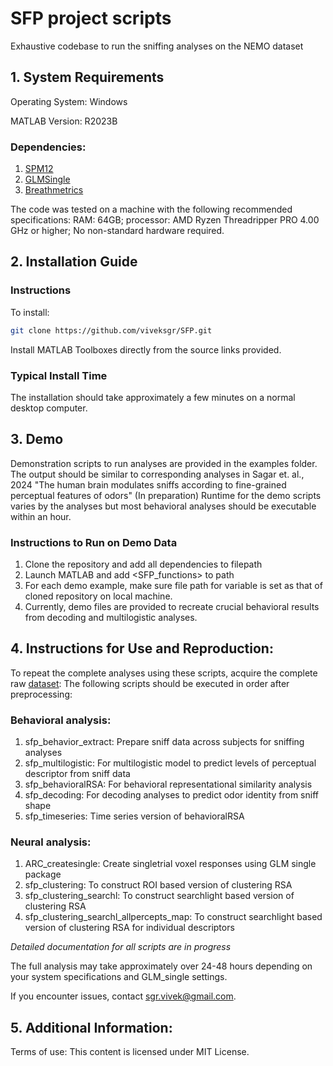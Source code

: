 # SFP project scripts

Exhaustive codebase to run the sniffing analyses on the NEMO dataset

## 1. System Requirements

Operating System: Windows

MATLAB Version: R2023B

### Dependencies:
1. [SPM12](https://www.fil.ion.ucl.ac.uk/spm/software/spm12/)
2. [GLMSingle](https://github.com/cvnlab/GLMsingle)
3. [Breathmetrics](https://github.com/zelanolab/breathmetrics)

The code was tested on a machine with the following recommended specifications:
RAM: 64GB; processor: AMD Ryzen Threadripper PRO 4.00 GHz or higher;
No non-standard hardware required.

## 2. Installation Guide
### Instructions
To install: 
```bash
git clone https://github.com/viveksgr/SFP.git
```
Install MATLAB Toolboxes directly from the source links provided. 

### Typical Install Time
The installation should take approximately a few minutes on a normal desktop computer.

## 3. Demo
Demonstration scripts to run analyses are provided in the examples folder. The output should be similar to corresponding analyses in Sagar et. al., 2024 "The human brain modulates sniffs according to fine-grained perceptual features of odors" (In preparation)
Runtime for the demo scripts varies by the analyses but most behavioral analyses should be executable within an hour. 

### Instructions to Run on Demo Data
1. Clone the repository and add all dependencies to filepath
2. Launch MATLAB and add <SFP_functions> to path
3. For each demo example, make sure file path for variable <mainroot> is set as that of cloned repository on local machine.
4. Currently, demo files are provided to recreate crucial behavioral results from decoding and multilogistic analyses.

## 4. Instructions for Use and Reproduction:
To repeat the complete analyses using these scripts, acquire the complete raw [dataset](https://www.nature.com/articles/s41593-023-01414-4#data-availability):
The following scripts should be executed in order after preprocessing:
### Behavioral analysis:
1. sfp_behavior_extract: Prepare sniff data across subjects for sniffing analyses
2. sfp_multilogistic: For multilogistic model to predict levels of perceptual descriptor from sniff data
3. sfp_behavioralRSA: For behavioral representational similarity analysis
4. sfp_decoding: For decoding analyses to predict odor identity from sniff shape
5. sfp_timeseries: Time series version of behavioralRSA
### Neural analysis:
1. ARC_createsingle: Create singletrial voxel responses using GLM single package
2. sfp_clustering: To construct ROI based version of clustering RSA
3. sfp_clustering_searchl: To construct searchlight based version of clustering RSA
4. sfp_clustering_searchl_allpercepts_map: To construct searchlight based version of clustering RSA for individual descriptors

*Detailed documentation for all scripts are in progress*

The full analysis may take approximately over 24-48 hours depending on your system specifications and GLM_single settings.

If you encounter issues, contact sgr.vivek@gmail.com.

## 5. Additional Information:
Terms of use: This content is licensed under MIT License.